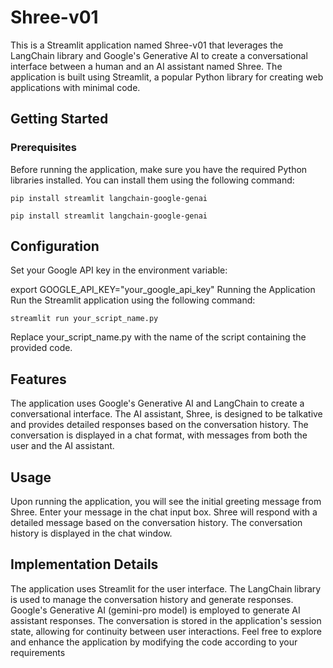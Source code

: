 
# Shree-v01

This is a Streamlit application named Shree-v01 that leverages the LangChain library and Google's Generative AI to create a conversational interface between a human and an AI assistant named Shree. The application is built using Streamlit, a popular Python library for creating web applications with minimal code.

## Getting Started

### Prerequisites

Before running the application, make sure you have the required Python libraries installed. You can install them using the following command:

```
pip install streamlit langchain-google-genai
```

```
pip install streamlit langchain-google-genai
```

## Configuration
Set your Google API key in the environment variable:

export GOOGLE_API_KEY="your_google_api_key"
Running the Application
Run the Streamlit application using the following command:

```
streamlit run your_script_name.py
```
Replace your_script_name.py with the name of the script containing the provided code.

## Features
The application uses Google's Generative AI and LangChain to create a conversational interface.
The AI assistant, Shree, is designed to be talkative and provides detailed responses based on the conversation history.
The conversation is displayed in a chat format, with messages from both the user and the AI assistant.

## Usage
Upon running the application, you will see the initial greeting message from Shree.
Enter your message in the chat input box.
Shree will respond with a detailed message based on the conversation history.
The conversation history is displayed in the chat window.

## Implementation Details
The application uses Streamlit for the user interface.
The LangChain library is used to manage the conversation history and generate responses.
Google's Generative AI (gemini-pro model) is employed to generate AI assistant responses.
The conversation is stored in the application's session state, allowing for continuity between user interactions.
Feel free to explore and enhance the application by modifying the code according to your requirements
